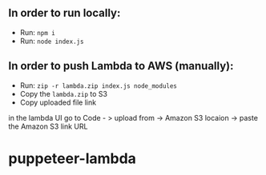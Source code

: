 ## In order to run locally:

- Run: `npm i`
- Run: `node index.js`

## In order to push Lambda to AWS (manually):

- Run: `zip -r lambda.zip index.js node_modules`
- Copy the `lambda.zip` to S3 
- Copy uploaded file link

in the lambda UI go to
Code - > upload from -> Amazon S3 locaion -> paste the Amazon S3 link URL
# puppeteer-lambda
